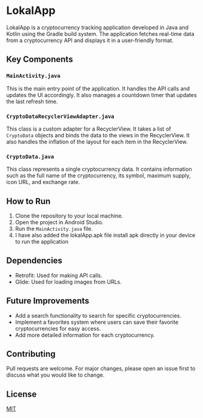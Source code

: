 # LokalApp

LokalApp is a cryptocurrency tracking application developed in Java and Kotlin using the Gradle build system. The application fetches real-time data from a cryptocurrency API and displays it in a user-friendly format.

## Key Components

### `MainActivity.java`

This is the main entry point of the application. It handles the API calls and updates the UI accordingly. It also manages a countdown timer that updates the last refresh time.

### `CryptoDataRecyclerViewAdapter.java`

This class is a custom adapter for a RecyclerView. It takes a list of `CryptoData` objects and binds the data to the views in the RecyclerView. It also handles the inflation of the layout for each item in the RecyclerView.

### `CryptoData.java`

This class represents a single cryptocurrency data. It contains information such as the full name of the cryptocurrency, its symbol, maximum supply, icon URL, and exchange rate.

## How to Run

1. Clone the repository to your local machine.
2. Open the project in Android Studio.
3. Run the `MainActivity.java` file.
4. I have also added the lokalApp.apk file install apk directly in your device to run the application

## Dependencies

- Retrofit: Used for making API calls.
- Glide: Used for loading images from URLs.

## Future Improvements

- Add a search functionality to search for specific cryptocurrencies.
- Implement a favorites system where users can save their favorite cryptocurrencies for easy access.
- Add more detailed information for each cryptocurrency.

## Contributing

Pull requests are welcome. For major changes, please open an issue first to discuss what you would like to change.

## License

[MIT](https://choosealicense.com/licenses/mit/)
